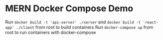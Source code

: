 # MERN Docker Compose Demo
Run `docker build -t 'api-server' ./server` and `docker build -t 'react-app' ./client` from root to build containers
Run `docker-compose up` from root to run containers with docker-compose
